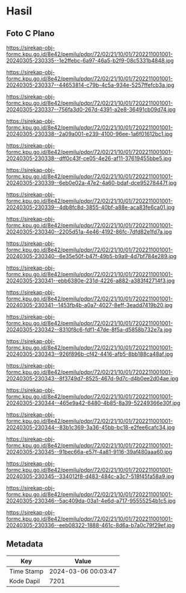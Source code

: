 # Hasil

## Foto C Plano

https://sirekap-obj-formc.kpu.go.id/8e42/pemilu/pdpr/72/02/21/10/01/7202211001001-20240305-230335--1e2ffebc-6a97-46a5-b2f9-08c5331b4848.jpg

https://sirekap-obj-formc.kpu.go.id/8e42/pemilu/pdpr/72/02/21/10/01/7202211001001-20240305-230337--44653814-c79b-4c5a-934e-5257ffefcb3a.jpg

https://sirekap-obj-formc.kpu.go.id/8e42/pemilu/pdpr/72/02/21/10/01/7202211001001-20240305-230337--756fa3d0-267d-4391-a2e8-36491cb09d74.jpg

https://sirekap-obj-formc.kpu.go.id/8e42/pemilu/pdpr/72/02/21/10/01/7202211001001-20240305-230338--2a09a001-e239-4100-96ee-1a6f01612bc1.jpg

https://sirekap-obj-formc.kpu.go.id/8e42/pemilu/pdpr/72/02/21/10/01/7202211001001-20240305-230338--dff0c43f-ce05-4e26-af11-37619455bbe5.jpg

https://sirekap-obj-formc.kpu.go.id/8e42/pemilu/pdpr/72/02/21/10/01/7202211001001-20240305-230339--6eb0e02a-47e2-4a60-bdaf-dce95278447f.jpg

https://sirekap-obj-formc.kpu.go.id/8e42/pemilu/pdpr/72/02/21/10/01/7202211001001-20240305-230339--4db8fc8d-3855-40bf-a88e-aca83fe6ca01.jpg

https://sirekap-obj-formc.kpu.go.id/8e42/pemilu/pdpr/72/02/21/10/01/7202211001001-20240305-230340--2205d51a-4e46-4192-86fc-7dfd82e1fd7a.jpg

https://sirekap-obj-formc.kpu.go.id/8e42/pemilu/pdpr/72/02/21/10/01/7202211001001-20240305-230340--6e35e50f-b47f-49b5-b9a9-4d7bf784e289.jpg

https://sirekap-obj-formc.kpu.go.id/8e42/pemilu/pdpr/72/02/21/10/01/7202211001001-20240305-230341--ebb6380e-231d-4226-a882-a383f42714f3.jpg

https://sirekap-obj-formc.kpu.go.id/8e42/pemilu/pdpr/72/02/21/10/01/7202211001001-20240305-230341--1453fb4b-a0a7-4027-8eff-3eadd7419b20.jpg

https://sirekap-obj-formc.kpu.go.id/8e42/pemilu/pdpr/72/02/21/10/01/7202211001001-20240305-230342--8310f8c6-fdf1-47de-8f5a-d5858b732e7a.jpg

https://sirekap-obj-formc.kpu.go.id/8e42/pemilu/pdpr/72/02/21/10/01/7202211001001-20240305-230343--926f896b-cf42-4416-afb5-8bb188ca48af.jpg

https://sirekap-obj-formc.kpu.go.id/8e42/pemilu/pdpr/72/02/21/10/01/7202211001001-20240305-230343--8f3749d7-8525-467d-9d7c-d4b0ee2d04ae.jpg

https://sirekap-obj-formc.kpu.go.id/8e42/pemilu/pdpr/72/02/21/10/01/7202211001001-20240305-230344--465e9a42-6480-4b85-8a39-52249366e30f.jpg

https://sirekap-obj-formc.kpu.go.id/8e42/pemilu/pdpr/72/02/21/10/01/7202211001001-20240305-230344--83b1c369-3a36-45bb-bc18-e2fee6cafc34.jpg

https://sirekap-obj-formc.kpu.go.id/8e42/pemilu/pdpr/72/02/21/10/01/7202211001001-20240305-230345--91bec66a-e57f-4a81-9116-39af480aaa60.jpg

https://sirekap-obj-formc.kpu.go.id/8e42/pemilu/pdpr/72/02/21/10/01/7202211001001-20240305-230345--334012f8-d483-484c-a3c7-518f45fa58a9.jpg

https://sirekap-obj-formc.kpu.go.id/8e42/pemilu/pdpr/72/02/21/10/01/7202211001001-20240305-230346--5ac409da-03a1-4e6d-a717-95555254b1c5.jpg

https://sirekap-obj-formc.kpu.go.id/8e42/pemilu/pdpr/72/02/21/10/01/7202211001001-20240305-230336--eeb08322-1888-461c-8d6a-b7a0c79f29ef.jpg


## Metadata

| Key        | Value               |
| ---------- | ------------------- |
| Time Stamp | 2024-03-06 00:03:47 |
| Kode Dapil | 7201                |



